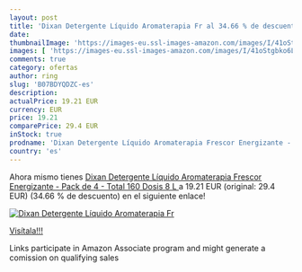 ```yaml
---
layout: post
title: 'Dixan Detergente Líquido Aromaterapia Fr al 34.66 % de descuento'
date: 
thumbnailImage: 'https://images-eu.ssl-images-amazon.com/images/I/41oStgbko6L._SL200_.jpg'
images: [ 'https://images-eu.ssl-images-amazon.com/images/I/41oStgbko6L._SL200_.jpg' ]
comments: true
category: ofertas
author: ring
slug: 'B07BDYQDZC-es'
description:
actualPrice: 19.21 EUR
currency: EUR
price: 19.21
comparePrice: 29.4 EUR
inStock: true
prodname: 'Dixan Detergente Líquido Aromaterapia Frescor Energizante - Pack de 4 - Total 160 Dosis  8 L '
country: 'es'
---
```


Ahora mismo tienes [Dixan Detergente Líquido Aromaterapia Frescor Energizante - Pack de 4 - Total 160 Dosis  8 L ](https://www.amazon.es/dp/B07BDYQDZC/?tag=tolees-21) a 19.21 EUR (original: 29.4 EUR) (34.66 %  de descuento) en el siguiente enlace!

[![Dixan Detergente Líquido Aromaterapia Fr](https://images-eu.ssl-images-amazon.com/images/I/41oStgbko6L._SL200_.jpg)](https://www.amazon.es/dp/B07BDYQDZC/?tag=tolees-21)

[Visítala!!!](https://www.amazon.es/dp/B07BDYQDZC/?tag=tolees-21)

Links participate in Amazon Associate program and might generate a comission on qualifying sales
